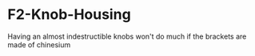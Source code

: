 # F2-Knob-Housing
Having an almost indestructible knobs won't do much if the brackets are made of chinesium
